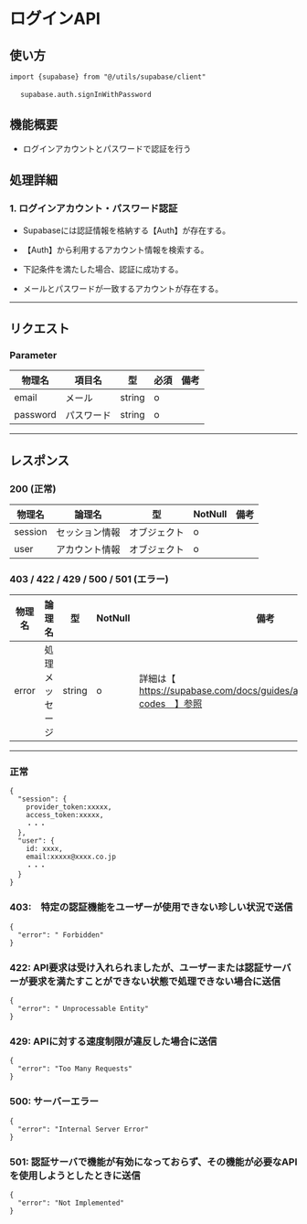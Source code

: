 # ログインAPI

## 使い方

```
import {supabase} from "@/utils/supabase/client"

　 supabase.auth.signInWithPassword
```

## 機能概要

- ログインアカウントとパスワードで認証を行う

## 処理詳細

### 1. ログインアカウント・パスワード認証

- Supabaseには認証情報を格納する【Auth】が存在する。
- 【Auth】から利用するアカウント情報を検索する。
- 下記条件を満たした場合、認証に成功する。

- メールとパスワードが一致するアカウントが存在する。
---

## リクエスト

### Parameter

| 物理名      | 項目名   | 型     | 必須 | 備考     |
|----------|-------| ------| ----|-----------|
| email    | メール   | string | o    |           |
| password | パスワード | string | o     |         |

---

## レスポンス

### 200 (正常)

| 物理名       | 論理名     | 型      | NotNull | 備考                 |
|-----------|---------|--------|---------|--------------------|
| session   | セッション情報 | オブジェクト | o       |                    |
| user      | アカウント情報 | オブジェクト   | o       |                    |


### 403 / 422 / 429 / 500 / 501 (エラー)

| 物理名  | 論理名     | 型      | NotNull | 備考                                 |
|------|---------|--------|---------|------------------------------------|
| error | 処理メッセージ | string | o       | 詳細は【　https://supabase.com/docs/guides/auth/debugging/error-codes　】参照 |

---

### 正常

```jsonc
{
  "session": {
    provider_token:xxxxx,
    access_token:xxxxx,
    ・・・
  },
  "user": {
    id: xxxx,
    email:xxxxx@xxxx.co.jp
    ・・・
  }
}
```

### 403:　特定の認証機能をユーザーが使用できない珍しい状況で送信

```jsonc
{
  "error": " Forbidden"
}

```

### 422: API要求は受け入れられましたが、ユーザーまたは認証サーバーが要求を満たすことができない状態で処理できない場合に送信

```jsonc
{
  "error": " Unprocessable Entity"
}
```

### 429: APIに対する速度制限が違反した場合に送信

```jsonc
{
  "error": "Too Many Requests"
}
```

### 500: サーバーエラー

```jsonc
{
  "error": "Internal Server Error"
}
```

### 501: 認証サーバで機能が有効になっておらず、その機能が必要なAPIを使用しようとしたときに送信

```jsonc
{
  "error": "Not Implemented"
}
```
